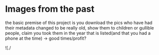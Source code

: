 # Images from the past


the basic premise of this project is you download the pics who have had their metadata changed to be really old, show them to children or gullible people, claim you took them in the year that is listed(and that you had a phone at the time) -> good times/profit? 


![./


## 

